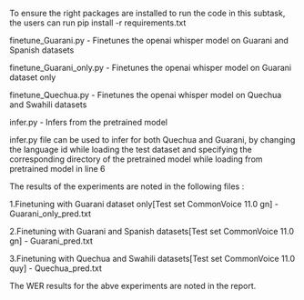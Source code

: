 To ensure the right packages are installed to run the code in this subtask, the users can run pip install -r requirements.txt


finetune_Guarani.py - Finetunes the openai whisper model on Guarani and Spanish datasets

finetune_Guarani_only.py - Finetunes the openai whisper model on Guarani dataset only

finetune_Quechua.py - Finetunes the openai whisper model on Quechua and Swahili datasets

infer.py - Infers from the pretrained model
    
infer.py file can be used to infer for both Quechua and Guarani, by changing the language id while loading the test dataset and specifying the 
corresponding directory of the pretrained model while loading from pretrained model in line 6

The results of the experiments are noted in the following files :

1.Finetuning with Guarani dataset only[Test set CommonVoice 11.0 gn] - Guarani_only_pred.txt

2.Finetuning with Guarani and Spanish datasets[Test set CommonVoice 11.0 gn]  - Guarani_pred.txt

3.Finetuning with Quechua and Swahili datasets[Test set CommonVoice 11.0 quy] - Quechua_pred.txt

The WER results for the abve experiments are noted in the report.
